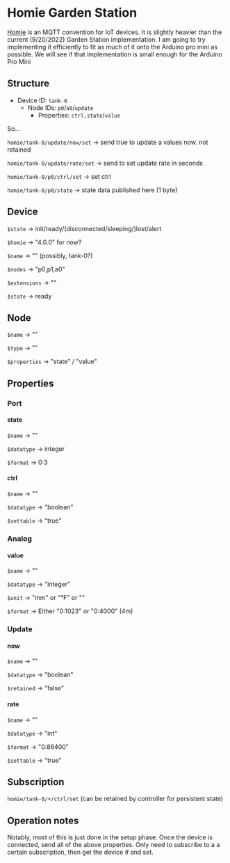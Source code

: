 # Homie Garden Station

[Homie](https://homieiot.github.io/specification/) is an MQTT convention for IoT devices. It is slightly heavier than the current (9/20/2022) Garden Station implementation. I am going to try implementing it efficiently to fit as much of it onto the Arduino pro mini as possible. We will see if that implementation is small enough for the Arduino Pro Mini

## Structure

- Device ID: `tank-0`
    - Node IDs: `p0`/`a0`/`update`
        - Properties: `ctrl,state`/`value`

So...

`homie/tank-0/update/now/set` -> send true to update a values now. not retained

`homie/tank-0/update/rate/set` -> send to set update rate in seconds

`homie/tank-0/p0/ctrl/set` -> set ctrl

`homie/tank-0/p0/state` -> state data published here (1 byte)

## Device

`$state` -> init/ready/(disconnected/sleeping/)lost/alert

`$homie` -> "4.0.0" for now?

`$name` -> "" (possibly, tank-0?)

`$nodes` -> "p0,p1,a0"

`$extensions` -> ""



`$state` -> ready

## Node

`$name` -> ""

`$type` -> ""

`$properties` -> "state" / "value"

## Properties

### Port

#### state
`$name` -> ""

`$datatype` -> integer

`$format` -> 0:3

#### ctrl
`$name` -> ""

`$datatype` -> "boolean"

`$settable` -> "true"

### Analog
#### value
`$name` -> ""

`$datatype` -> "integer"

`$unit` -> "mm" or "°F" or ""

`$format` -> Either "0:1023" or "0:4000" (4m)

### Update
#### now
`$name` -> ""

`$datatype` -> "boolean"

`$retained` -> "false"

#### rate
`$name` -> ""

`$datatype` -> "int"

`$format` -> "0:86400"

`$settable` -> "true"

## Subscription

`homie/tank-0/+/ctrl/set` (can be retained by controller for persistent state)

## Operation notes

Notably, most of this is just done in the setup phase. Once the device is connected, send all of the above properties. Only need to subscribe to a a certain subscription, then get the device # and set.



